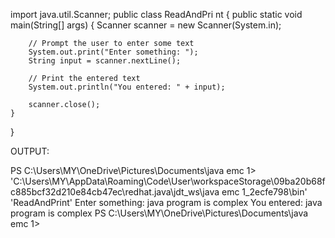 import java.util.Scanner;
public class ReadAndPri
nt {
    public static void main(String[] args) {
        Scanner scanner = new Scanner(System.in);

        // Prompt the user to enter some text
        System.out.print("Enter something: ");
        String input = scanner.nextLine();

        // Print the entered text
        System.out.println("You entered: " + input);

        scanner.close();
    }
}


 
OUTPUT:

PS C:\Users\MY\OneDrive\Pictures\Documents\java emc 1>  'C:\Users\MY\AppData\Roaming\Code\User\workspaceStorage\09ba20b68fc885bcf32d210e84cb47ec\redhat.java\jdt_ws\java emc 1_2ecfe798\bin' 'ReadAndPrint' 
Enter something: java program is complex
You entered: java program is complex
PS C:\Users\MY\OneDrive\Pictures\Documents\java emc 1> 


